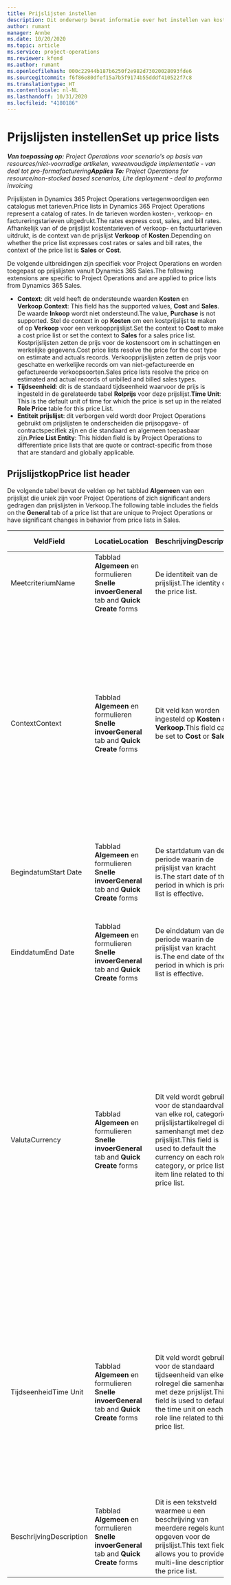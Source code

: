 ```yaml
---
title: Prijslijsten instellen
description: Dit onderwerp bevat informatie over het instellen van kostprijs- en verkoopprijslijsten.
author: rumant
manager: Annbe
ms.date: 10/20/2020
ms.topic: article
ms.service: project-operations
ms.reviewer: kfend
ms.author: rumant
ms.openlocfilehash: 000c22944b187b6250f2e982d73020028093fde6
ms.sourcegitcommit: f6f86e80dfef15a7b5f9174b55dddf410522f7c8
ms.translationtype: HT
ms.contentlocale: nl-NL
ms.lasthandoff: 10/31/2020
ms.locfileid: "4180186"
---
```

# <a name="set-up-price-lists"></a><span data-ttu-id="55a14-103">Prijslijsten instellen</span><span class="sxs-lookup"><span data-stu-id="55a14-103">Set up price lists</span></span>

<span data-ttu-id="55a14-104">_**Van toepassing op:** Project Operations voor scenario's op basis van resources/niet-voorradige artikelen, vereenvoudigde implementatie - van deal tot pro-formafacturering_</span><span class="sxs-lookup"><span data-stu-id="55a14-104">_**Applies To:** Project Operations for resource/non-stocked based scenarios, Lite deployment - deal to proforma invoicing_</span></span>

<span data-ttu-id="55a14-105">Prijslijsten in Dynamics 365 Project Operations vertegenwoordigen een catalogus met tarieven.</span><span class="sxs-lookup"><span data-stu-id="55a14-105">Price lists in Dynamics 365 Project Operations represent a catalog of rates.</span></span> <span data-ttu-id="55a14-106">In de tarieven worden kosten-, verkoop- en factureringstarieven uitgedrukt.</span><span class="sxs-lookup"><span data-stu-id="55a14-106">The rates express cost, sales, and bill rates.</span></span> <span data-ttu-id="55a14-107">Afhankelijk van of de prijslijst kostentarieven of verkoop- en factuurtarieven uitdrukt, is de context van de prijslijst **Verkoop** of **Kosten**.</span><span class="sxs-lookup"><span data-stu-id="55a14-107">Depending on whether the price list expresses cost rates or sales and bill rates, the context of the price list is **Sales** or **Cost**.</span></span>

<span data-ttu-id="55a14-108">De volgende uitbreidingen zijn specifiek voor Project Operations en worden toegepast op prijslijsten vanuit Dynamics 365 Sales.</span><span class="sxs-lookup"><span data-stu-id="55a14-108">The following extensions are specific to Project Operations and are applied to price lists from Dynamics 365 Sales.</span></span>

- <span data-ttu-id="55a14-109">**Context**: dit veld heeft de ondersteunde waarden **Kosten** en **Verkoop**.</span><span class="sxs-lookup"><span data-stu-id="55a14-109">**Context**: This field has the supported values, **Cost** and **Sales**.</span></span> <span data-ttu-id="55a14-110">De waarde **Inkoop** wordt niet ondersteund.</span><span class="sxs-lookup"><span data-stu-id="55a14-110">The value, **Purchase** is not supported.</span></span> <span data-ttu-id="55a14-111">Stel de context in op **Kosten** om een kostprijslijst te maken of op **Verkoop** voor een verkoopprijslijst.</span><span class="sxs-lookup"><span data-stu-id="55a14-111">Set the context to **Cost** to make a cost price list or set the context to **Sales** for a sales price list.</span></span> <span data-ttu-id="55a14-112">Kostprijslijsten zetten de prijs voor de kostensoort om in schattingen en werkelijke gegevens.</span><span class="sxs-lookup"><span data-stu-id="55a14-112">Cost price lists resolve the price for the cost type on estimate and actuals records.</span></span> <span data-ttu-id="55a14-113">Verkoopprijslijsten zetten de prijs voor geschatte en werkelijke records om van niet-gefactureerde en gefactureerde verkoopsoorten.</span><span class="sxs-lookup"><span data-stu-id="55a14-113">Sales price lists resolve the price on estimated and actual records of unbilled and billed sales types.</span></span>
- <span data-ttu-id="55a14-114">**Tijdseenheid**: dit is de standaard tijdseenheid waarvoor de prijs is ingesteld in de gerelateerde tabel **Rolprijs** voor deze prijslijst.</span><span class="sxs-lookup"><span data-stu-id="55a14-114">**Time Unit**: This is the default unit of time for which the price is set up in the related **Role Price** table for this price List.</span></span>
- <span data-ttu-id="55a14-115">**Entiteit prijslijst**: dit verborgen veld wordt door Project Operations gebruikt om prijslijsten te onderscheiden die prijsopgave- of contractspecifiek zijn en die standaard en algemeen toepasbaar zijn.</span><span class="sxs-lookup"><span data-stu-id="55a14-115">**Price List Entity**: This  hidden field is by Project Operations to differentiate price lists that are quote or contract-specific from those that are standard and globally applicable.</span></span>

## <a name="price-list-header"></a><span data-ttu-id="55a14-116">Prijslijstkop</span><span class="sxs-lookup"><span data-stu-id="55a14-116">Price list header</span></span>

<span data-ttu-id="55a14-117">De volgende tabel bevat de velden op het tabblad **Algemeen** van een prijslijst die uniek zijn voor Project Operations of zich significant anders gedragen dan prijslijsten in Verkoop.</span><span class="sxs-lookup"><span data-stu-id="55a14-117">The following table includes the fields on the **General** tab of a price list that are unique to Project Operations or have significant changes in behavior from price lists in Sales.</span></span>

| <span data-ttu-id="55a14-118">Veld</span><span class="sxs-lookup"><span data-stu-id="55a14-118">Field</span></span> | <span data-ttu-id="55a14-119">Locatie</span><span class="sxs-lookup"><span data-stu-id="55a14-119">Location</span></span> | <span data-ttu-id="55a14-120">Beschrijving</span><span class="sxs-lookup"><span data-stu-id="55a14-120">Description</span></span> | <span data-ttu-id="55a14-121">Downstreamimpact</span><span class="sxs-lookup"><span data-stu-id="55a14-121">Downstream impact</span></span> |
| --- | --- | --- | --- |
| <span data-ttu-id="55a14-122">Meetcriterium</span><span class="sxs-lookup"><span data-stu-id="55a14-122">Name</span></span> | <span data-ttu-id="55a14-123">Tabblad **Algemeen** en formulieren **Snelle invoer**</span><span class="sxs-lookup"><span data-stu-id="55a14-123">**General** tab and **Quick Create** forms</span></span> | <span data-ttu-id="55a14-124">De identiteit van de prijslijst.</span><span class="sxs-lookup"><span data-stu-id="55a14-124">The identity of the price list.</span></span> | <span data-ttu-id="55a14-125">De prijslijst wordt weergegeven met deze waarde op alle lijstpagina's en opties van vervolgkeuzelijsten.</span><span class="sxs-lookup"><span data-stu-id="55a14-125">The price list is shown with this value on all list pages and drop-down options.</span></span>|
| <span data-ttu-id="55a14-126">Context</span><span class="sxs-lookup"><span data-stu-id="55a14-126">Context</span></span> | <span data-ttu-id="55a14-127">Tabblad **Algemeen** en formulieren **Snelle invoer**</span><span class="sxs-lookup"><span data-stu-id="55a14-127">**General** tab and **Quick Create** forms</span></span> | <span data-ttu-id="55a14-128">Dit veld kan worden ingesteld op **Kosten** of **Verkoop**.</span><span class="sxs-lookup"><span data-stu-id="55a14-128">This field can be set to **Cost** or **Sales**.</span></span> | <span data-ttu-id="55a14-129">Een prijslijst die is ingesteld op **Kosten**, wordt gebruikt om de prijs op te zoeken voor kostenramingen en werkelijke kosten.</span><span class="sxs-lookup"><span data-stu-id="55a14-129">A price list set to **Cost** is used to look up the price for cost estimates and cost actuals.</span></span> <span data-ttu-id="55a14-130">Een prijslijst die is ingesteld op **Verkoop**, wordt gebruikt om de prijs op te zoeken voor verkoopramingen en werkelijke verkoopkosten.</span><span class="sxs-lookup"><span data-stu-id="55a14-130">A price list set to **Sales** is used to look up the price for sales estimates and sales actuals.</span></span> <span data-ttu-id="55a14-131">Alleen prijslijsten waarvoor de context is ingesteld op **Verkoop**, kunnen worden toegevoegd aan projectprijslijsten voor klanten, projectprijsopgaven of projectcontracten.</span><span class="sxs-lookup"><span data-stu-id="55a14-131">Only price lists that have the context set to **Sales** can be attached to project price lists for customers, project quotes, and project contracts.</span></span> |
| <span data-ttu-id="55a14-132">Begindatum</span><span class="sxs-lookup"><span data-stu-id="55a14-132">Start Date</span></span> | <span data-ttu-id="55a14-133">Tabblad **Algemeen** en formulieren **Snelle invoer**</span><span class="sxs-lookup"><span data-stu-id="55a14-133">**General** tab and **Quick Create** forms</span></span> | <span data-ttu-id="55a14-134">De startdatum van de periode waarin de prijslijst van kracht is.</span><span class="sxs-lookup"><span data-stu-id="55a14-134">The start date of the period in which is price list is effective.</span></span> | <span data-ttu-id="55a14-135">Samen met het veld **Einddatum** wordt dit veld gebruikt om te bepalen welke prijslijst van toepassing is op een bepaalde schatting of werkelijke regel.</span><span class="sxs-lookup"><span data-stu-id="55a14-135">With the **End Date** field, this field is used to determine which price list is applicable for a certain estimate or actual line.</span></span> |
| <span data-ttu-id="55a14-136">Einddatum</span><span class="sxs-lookup"><span data-stu-id="55a14-136">End Date</span></span> | <span data-ttu-id="55a14-137">Tabblad **Algemeen** en formulieren **Snelle invoer**</span><span class="sxs-lookup"><span data-stu-id="55a14-137">**General** tab and **Quick Create** forms</span></span> | <span data-ttu-id="55a14-138">De einddatum van de periode waarin de prijslijst van kracht is.</span><span class="sxs-lookup"><span data-stu-id="55a14-138">The end date of the period in which is price list is effective.</span></span> | <span data-ttu-id="55a14-139">Samen met het veld **Begindatum** wordt dit veld gebruikt om te bepalen welke prijslijst van toepassing is op een bepaalde schatting of werkelijke regel.</span><span class="sxs-lookup"><span data-stu-id="55a14-139">With the **Start Date** field, this field is used to determine which price list is applicable for a certain estimate or actual line.</span></span> |
| <span data-ttu-id="55a14-140">Valuta</span><span class="sxs-lookup"><span data-stu-id="55a14-140">Currency</span></span> | <span data-ttu-id="55a14-141">Tabblad **Algemeen** en formulieren **Snelle invoer**</span><span class="sxs-lookup"><span data-stu-id="55a14-141">**General** tab and **Quick Create** forms</span></span> | <span data-ttu-id="55a14-142">Dit veld wordt gebruikt voor de standaardvaluta van elke rol, categorie of prijslijstartikelregel die samenhangt met deze prijslijst.</span><span class="sxs-lookup"><span data-stu-id="55a14-142">This field is used to default the currency on each role, category, or price list item line related to this price list.</span></span> | <span data-ttu-id="55a14-143">Voor **Verkoop** kunnen prijslijsten, rollen, categorieën of prijslijstartikelregels niet in een andere valuta dan deze valuta worden gemaakt.</span><span class="sxs-lookup"><span data-stu-id="55a14-143">On **Sales** price lists, roles, categories, or price list item lines can't be created in any currency other than this currency.</span></span> <span data-ttu-id="55a14-144">Voor **Kost** prijslijsten kunt u een rolprijsregel in elke valuta aanmaken.</span><span class="sxs-lookup"><span data-stu-id="55a14-144">On **Cost** price lists, you can create a role price line in any currency.</span></span> <span data-ttu-id="55a14-145">De valuta die hier wordt gedefinieerd, wordt als standaard gebruikt.</span><span class="sxs-lookup"><span data-stu-id="55a14-145">The currency defined here is used as a default.</span></span> <span data-ttu-id="55a14-146">De gebruikersinstellingen voor gerelateerde rolprijzen kunnen deze waarde overschrijven om het instellen van loonkosten in elke valuta mogelijk te maken.</span><span class="sxs-lookup"><span data-stu-id="55a14-146">The user setup that is related role prices can override this value to enable labor cost rate setup in any currency.</span></span> <span data-ttu-id="55a14-147">Categoriekostentarieven en prijslijstartikelkosten kunnen alleen worden ingesteld in de hier gedefinieerde valuta.</span><span class="sxs-lookup"><span data-stu-id="55a14-147">Category cost rates and price list item costs can be set up only in the currency defined here.</span></span> |
| <span data-ttu-id="55a14-148">Tijdseenheid</span><span class="sxs-lookup"><span data-stu-id="55a14-148">Time Unit</span></span> | <span data-ttu-id="55a14-149">Tabblad **Algemeen** en formulieren **Snelle invoer**</span><span class="sxs-lookup"><span data-stu-id="55a14-149">**General** tab and **Quick Create** forms</span></span> | <span data-ttu-id="55a14-150">Dit veld wordt gebruikt voor de standaard tijdseenheid van elke rolregel die samenhangt met deze prijslijst.</span><span class="sxs-lookup"><span data-stu-id="55a14-150">This field is used to default the time unit on each role line related to this price list.</span></span> | <span data-ttu-id="55a14-151">Deze veldwaarde wordt alleen gebruikt bij het instellen van de gerelateerde rolprijs.</span><span class="sxs-lookup"><span data-stu-id="55a14-151">This field value is only used on related role price setup.</span></span> <span data-ttu-id="55a14-152">In prijslijsten voor **Kosten** en **Verkoop** kunt u een rolprijsregel in elke tijdseenheid aanmaken.</span><span class="sxs-lookup"><span data-stu-id="55a14-152">On **Cost** and **Sales** price lists, you can create a role price line in any unit of time.</span></span> <span data-ttu-id="55a14-153">De tijdseenheid die hier wordt gedefinieerd, wordt als standaard gebruikt.</span><span class="sxs-lookup"><span data-stu-id="55a14-153">The time unit defined here is used as a default.</span></span> <span data-ttu-id="55a14-154">De gebruikersinstellingen voor gerelateerde rolprijzen kunnen deze waarde overschrijven om het instellen van loonkosten en factuurtarieven in elke tijdseenheid mogelijk te maken.</span><span class="sxs-lookup"><span data-stu-id="55a14-154">The user setup related role prices can override this value to enable labor cost and bill rate setup in any unit of time.</span></span> |
| <span data-ttu-id="55a14-155">Beschrijving</span><span class="sxs-lookup"><span data-stu-id="55a14-155">Description</span></span> | <span data-ttu-id="55a14-156">Tabblad **Algemeen** en formulieren **Snelle invoer**</span><span class="sxs-lookup"><span data-stu-id="55a14-156">**General** tab and **Quick Create** forms</span></span> | <span data-ttu-id="55a14-157">Dit is een tekstveld waarmee u een beschrijving van meerdere regels kunt opgeven voor de prijslijst.</span><span class="sxs-lookup"><span data-stu-id="55a14-157">This text field allows you to provide a multi-line description of the price list.</span></span> | <span data-ttu-id="55a14-158">Dit veld wordt weergegeven in de **Gekoppelde** weergaven van de prijslijst in verschillende entiteiten die gerelateerde prijslijsten hebben.</span><span class="sxs-lookup"><span data-stu-id="55a14-158">This field is shown in the **Associated** views on the price list in various entities that have related price lists.</span></span> |
